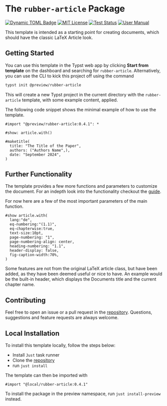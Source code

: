 # The `rubber-article` Package
[![Dynamic TOML Badge](https://img.shields.io/badge/dynamic/toml?url=https%3A%2F%2Fraw.githubusercontent.com%2Fnpikall%2Frubber-article%2Frefs%2Fheads%2Fmain%2Ftypst.toml&query=%24.package.version&prefix=v&logo=typst&label=template&color=239DAD)](https://typst.app/universe/package/rubber-article)
[![MIT License](https://img.shields.io/badge/license-MIT-blue)](https://github.com/npikall/rubber-article/blob/main/LICENSE)
[![Test Status](https://github.com/npikall/rubber-article/actions/workflows/ci.yml/badge.svg)](https://github.com/npikall/rubber-article/actions/workflows/ci.yml)
[![User Manual](https://img.shields.io/badge/doc-.pdf-mediumpurple)](https://github.com/npikall/rubber-article/blob/main/docs/docs.pdf)



<!-- <div align="center">Version 0.4.1</div> -->

This template is intended as a starting point for creating documents, which should have the classic LaTeX Article look.

## Getting Started

You can use this template in the Typst web app by clicking **Start from template** on the dashboard and searching for `rubber-article`.
Alternatively, you can use the CLI to kick this project off using the command
```bash
typst init @preview/rubber-article
```
This will create a new Typst project in the current directory with the `rubber-article` template, with some example content, applied.

The following code snippet shows the minimal example of how to use the template.
```typ
#import "@preview/rubber-article:0.4.1": *

#show: article.with()

#maketitle(
  title: "The Title of the Paper",
  authors: ("Authors Name",),
  date: "September 2024",
)
```

## Further Functionality
The template provides a few more functions and parameters to customize the document.
For an indepth look into the functionality checkout the [guide].

For now here are a few of the most important parameters of the main function.

```typ
#show article.with(
  lang:"de",
  eq-numbering:"(1.1)",
  eq-chapterwise:true,
  text-size:10pt,
  page-numbering: "1",
  page-numbering-align: center,
  heading-numbering: "1.1",
  header-display: false,
  fig-caption-width:70%,
)
```
Some features are not from the original LaTeX article class, but have been added, as they have been deemed useful or nice to have. An example would be the built-in header, which displays the Documents title and the current chapter name.

## Contributing
Feel free to open an issue or a pull request in the [repository].
Questions, suggestions and feature requests are always welcome.

## Local Installation
To install this template locally, follow the steps below:

- Install `Just` task runner
- Clone the [repository]
- run `just install`

The template can then be imported with
```typ
#import "@local/rubber-article:0.4.1"
```
To install the package in the preview namespace, run `just install-preview` instead.


[guide]: https://github.com/npikall/rubber-article/tree/main/docs/docs.pdf
[repository]: https://github.com/npikall/rubber-article